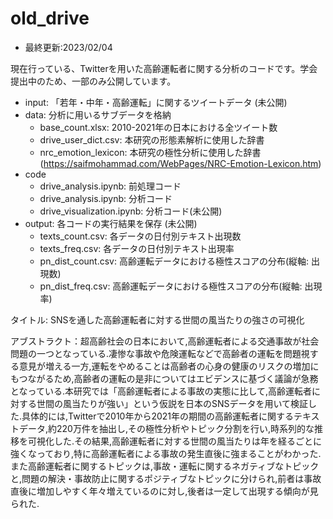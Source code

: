 # old_drive 
- 最終更新:2023/02/04

現在行っている、Twitterを用いた高齢運転者に関する分析のコードです。学会提出中のため、一部のみ公開しています。

- input: 「若年・中年・高齢運転」に関するツイートデータ (未公開)
- data: 分析に用いるサブデータを格納
  - base_count.xlsx: 2010-2021年の日本における全ツイート数
  - drive_user_dict.csv: 本研究の形態素解析に使用した辞書
  - nrc_emotion_lexicon: 本研究の極性分析に使用した辞書 (https://saifmohammad.com/WebPages/NRC-Emotion-Lexicon.htm)
- code
  - drive_analysis.ipynb: 前処理コード
  - drive_analysis.ipynb: 分析コード
  - drive_visualization.ipynb: 分析コード(未公開)
- output: 各コードの実行結果を保存 (未公開)
  - texts_count.csv: 各データの日付別テキスト出現数
  - texts_freq.csv: 各データの日付別テキスト出現率
  - pn_dist_count.csv: 高齢運転データにおける極性スコアの分布(縦軸: 出現数)
  - pn_dist_freq.csv: 高齢運転データにおける極性スコアの分布(縦軸: 出現率)
  
タイトル: SNSを通した高齢運転者に対する世間の風当たりの強さの可視化

アブストラクト：超高齢社会の日本において,高齢運転者による交通事故が社会問題の一つとなっている.凄惨な事故や危険運転などで高齢者の運転を問題視する意見が増える一方,運転をやめることは高齢者の心身の健康のリスクの増加にもつながるため,高齢者の運転の是非についてはエビデンスに基づく議論が急務となっている.本研究では「高齢運転者による事故の実態に比して,高齢運転者に対する世間の風当たりが強い」という仮説を日本のSNSデータを用いて検証した.具体的には,Twitterで2010年から2021年の期間の高齢運転者に関するテキストデータ,約220万件を抽出し,その極性分析やトピック分割を行い,時系列的な推移を可視化した.その結果,高齢運転者に対する世間の風当たりは年を経るごとに強くなっており,特に高齢運転者による事故の発生直後に強まることがわかった.また高齢運転者に関するトピックは,事故・運転に関するネガティブなトピックと,問題の解決・事故防止に関するポジティブなトピックに分けられ,前者は事故直後に増加しやすく年々増えているのに対し,後者は一定して出現する傾向が見られた.
